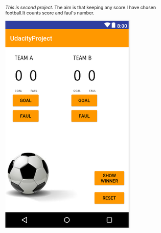 *This is second project.* The aim is that keeping any score.I have chosen football.It counts score and faul's number.

![image](https://github.com/aysedemirel/udacity-android/blob/master/Score_Keeper/SkoreKeeper.png)
